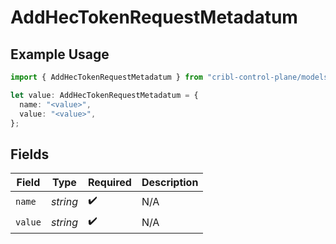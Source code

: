 # AddHecTokenRequestMetadatum

## Example Usage

```typescript
import { AddHecTokenRequestMetadatum } from "cribl-control-plane/models";

let value: AddHecTokenRequestMetadatum = {
  name: "<value>",
  value: "<value>",
};
```

## Fields

| Field              | Type               | Required           | Description        |
| ------------------ | ------------------ | ------------------ | ------------------ |
| `name`             | *string*           | :heavy_check_mark: | N/A                |
| `value`            | *string*           | :heavy_check_mark: | N/A                |